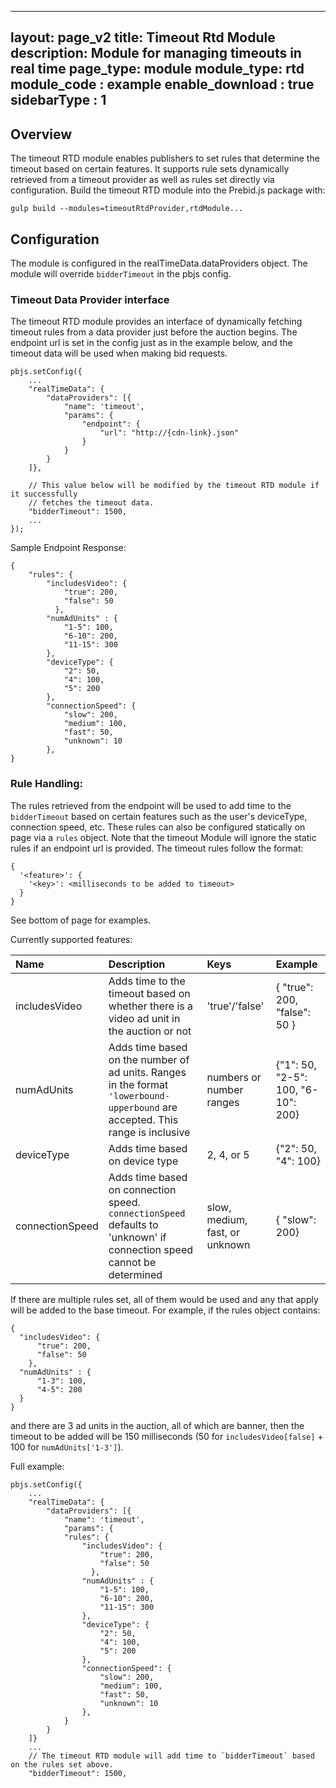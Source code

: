  ---
 layout: page_v2
 title: Timeout Rtd Module
 description: Module for managing timeouts in real time
 page_type: module
 module_type: rtd
 module_code : example
 enable_download : true
 sidebarType : 1
 ---

## Overview
The timeout RTD module enables publishers to set rules that determine the timeout based on 
certain features. It supports rule sets dynamically retrieved from a timeout provider as well as rules 
set directly via configuration.
Build the timeout RTD module into the Prebid.js package with: 
```
gulp build --modules=timeoutRtdProvider,rtdModule...
```

## Configuration
The module is configured in the realTimeData.dataProviders object. The module will override 
`bidderTimeout` in the pbjs config. 

### Timeout Data Provider interface
The timeout RTD module provides an interface of dynamically fetching timeout rules from 
a data provider just before the auction begins. The endpoint url is set in the config just as in 
the example below, and the timeout data will be used when making bid requests.
 
```
pbjs.setConfig({
    ...
    "realTimeData": {
        "dataProviders": [{
            "name": 'timeout',
            "params": {
                "endpoint": {
                    "url": "http://{cdn-link}.json"
                }
            }
        }
    ]},
    
    // This value below will be modified by the timeout RTD module if it successfully 
    // fetches the timeout data.  
    "bidderTimeout": 1500, 
    ...
});
```

Sample Endpoint Response: 
```
{
    "rules": {
        "includesVideo": {
            "true": 200,
            "false": 50
          },
        "numAdUnits" : {
            "1-5": 100,
            "6-10": 200,
            "11-15": 300
        },
        "deviceType": {
            "2": 50,
            "4": 100,
            "5": 200
        },
        "connectionSpeed": {
            "slow": 200,
            "medium": 100,
            "fast": 50,
            "unknown": 10
        },
}
```

### Rule Handling:
The rules retrieved from the endpoint will be used to add time to the `bidderTimeout` based on certain features such as 
the user's deviceType, connection speed, etc. These rules can also be configured statically on page via a `rules` object.
Note that the timeout Module will ignore the static rules if an endpoint url is provided. The timeout rules follow the 
format:
```
{
  '<feature>': {
    '<key>': <milliseconds to be added to timeout>
  }
}
```
See bottom of page for examples.

Currently supported features:

|Name |Description | Keys | Example
| :------------ | :------------ | :------------ |:------------ |
| includesVideo | Adds time to the timeout based on whether there is a video ad unit in the auction or not | 'true'/'false'| { "true": 200, "false": 50 } | 
| numAdUnits | Adds time based on the number of ad units. Ranges in the format `'lowerbound-upperbound` are accepted. This range is inclusive | numbers or number ranges | {"1": 50, "2-5": 100, "6-10": 200} |  
| deviceType | Adds time based on device type| 2, 4, or 5| {"2": 50, "4": 100} |
| connectionSpeed | Adds time based on connection speed. `connectionSpeed` defaults to 'unknown' if connection speed cannot be determined | slow, medium, fast, or unknown | { "slow": 200} |

If there are multiple rules set, all of them would be used and any that apply will be added to the base timeout. For example, if the rules object contains:
```
{
  "includesVideo": {
      "true": 200,
      "false": 50
    },
  "numAdUnits" : {
      "1-3": 100,
      "4-5": 200
  }
}
```
and there are 3 ad units in the auction, all of which are banner, then the timeout to be added will be 150 milliseconds (50 for `includesVideo[false]` + 100 for `numAdUnits['1-3']`).

Full example:  
```
pbjs.setConfig({
    ...
    "realTimeData": {
        "dataProviders": [{
            "name": 'timeout',
            "params": {
            "rules": {
                "includesVideo": {
                    "true": 200,
                    "false": 50
                  },
                "numAdUnits" : {
                    "1-5": 100,
                    "6-10": 200,
                    "11-15": 300
                },
                "deviceType": {
                    "2": 50,
                    "4": 100,
                    "5": 200
                },
                "connectionSpeed": {
                    "slow": 200,
                    "medium": 100,
                    "fast": 50,
                    "unknown": 10
                },
            }
        }
    ]}
    ...
    // The timeout RTD module will add time to `bidderTimeout` based on the rules set above.  
    "bidderTimeout": 1500, 
```
